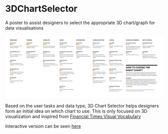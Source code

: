 # 3DChartSelector
A poster to assist designers to select the appropriate 3D chart/graph for data visualisations

![Chart Selector](https://github.com/mustafasaifee42/3DChartSelector/blob/master/chartSelector.jpg)

Based on the user tasks and data type, 3D Chart Selector helps designers form an initial idea on which chart to use. This is only focused on 3D visualization and inspired from [Financial Times Visual Vocabulary](https://github.com/ft-interactive/chart-doctor/tree/master/visual-vocabulary)

Interactive version can be seen [here](https://vr-3d-viz.herokuapp.com/)
